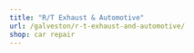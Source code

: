 ```yaml
---
title: "R/T Exhaust & Automotive"
url: /galveston/r-t-exhaust-and-automotive/
shop: car repair
---
```

